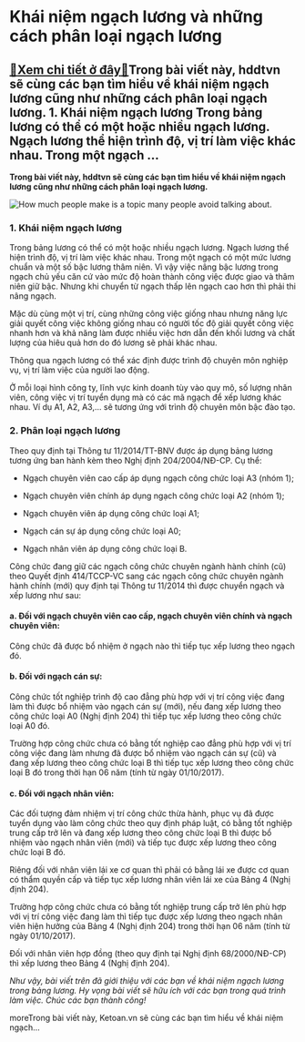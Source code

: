 Khái niệm ngạch lương và những cách phân loại ngạch lương
=========================================================

[:gift:Xem chi tiết ở đây:gift:](https://hddtvn.com/khai-niem-ngach-luong-va-nhung-cach-phan-loai-ngach-luong/)Trong bài viết này, hddtvn sẽ cùng các bạn tìm hiểu về khái niệm ngạch lương cũng như những cách phân loại ngạch lương. 1. Khái niệm ngạch lương Trong bảng lương có thể có một hoặc nhiều ngạch lương. Ngạch lương thể hiện trình độ, vị trí làm việc khác nhau. Trong một ngạch …
-----------------------------------------------------------------------------------------------------------------------------------------------------------------------------------------------------------------------------------------------------------------------------------

**Trong bài viết này, hddtvn sẽ cùng các bạn tìm hiểu về khái niệm ngạch lương cũng như những cách phân loại ngạch lương.**


![How much people make is a topic many people avoid talking about.](https://hddtvn.com/wp-content/uploads/2021/01/635814567737908846-salary.jpg)


### 1. Khái niệm ngạch lương


Trong bảng lương có thể có một hoặc nhiều ngạch lương. Ngạch lương thể hiện trình độ, vị trí làm việc khác nhau. Trong một ngạch có một mức lương chuẩn và một số bậc lương thâm niên. Vì vậy việc nâng bậc lương trong ngạch chủ yếu căn cứ vào mức độ hoàn thành công việc được giao và thâm niên giữ bậc. Nhưng khi chuyển từ ngạch thấp lên ngạch cao hơn thì phải thi nâng ngạch.


Mặc dù cùng một vị trí, cùng những công việc giống nhau nhưng năng lực giải quyết công việc không giống nhau có người tốc độ giải quyết công việc nhanh hơn và khả năng làm được nhiều việc hơn dẫn đến khối lương và chất lượng của hiêu quả hơn do đó lương sẽ phải khác nhau.


Thông qua ngạch lương có thể xác định được trình độ chuyên môn nghiệp vụ, vị trí làm việc của người lao động.


Ở mỗi loại hình công ty, lĩnh vực kinh doanh tùy vào quy mô, số lượng nhân viên, công việc vị trí tuyển dụng mà có các mã ngạch để xếp lương khác nhau. Ví dụ A1, A2, A3,… sẽ tương ứng với trình độ chuyên môn bậc đào tạo.


### 2. Phân loại ngạch lương


Theo quy định tại Thông tư 11/2014/TT-BNV được áp dụng bảng lương tương ứng ban hành kèm theo Nghị định 204/2004/NĐ-CP. Cụ thể:




* Ngạch chuyên viên cao cấp áp dụng ngạch công chức loại A3 (nhóm 1);

* Ngạch chuyên viên chính áp dụng ngạch công chức loại A2 (nhóm 1);

* Ngạch chuyên viên áp dụng công chức loại A1;

* Ngạch cán sự áp dụng công chức loại A0;

* Ngạch nhân viên áp dụng công chức loại B.



Công chức đang giữ các ngạch công chức chuyên ngành hành chính (cũ) theo Quyết định 414/TCCP-VC sang các ngạch công chức chuyên ngành hành chính (mới) quy định tại Thông tư 11/2014 thì được chuyển ngạch và xếp lương như sau:


#### a. Đối với ngạch chuyên viên cao cấp, ngạch chuyên viên chính và ngạch chuyên viên:


Công chức đã được bổ nhiệm ở ngạch nào thì tiếp tục xếp lương theo ngạch đó.


#### b. Đối với ngạch cán sự:


Công chức tốt nghiệp trình độ cao đẳng phù hợp với vị trí công việc đang làm thì được bổ nhiệm vào ngạch cán sự (mới), nếu đang xếp lương theo công chức loại A0 (Nghị định 204) thì tiếp tục xếp lương theo công chức loại A0 đó.


Trường hợp công chức chưa có bằng tốt nghiệp cao đẳng phù hợp với vị trí công việc đang làm nhưng đã được bổ nhiệm vào ngạch cán sự (cũ) và đang xếp lương theo công chức loại B thì tiếp tục xếp lương theo công chức loại B đó trong thời hạn 06 năm (tính từ ngày 01/10/2017).


#### c. Đối với ngạch nhân viên:


Các đối tượng đảm nhiệm vị trí công chức thừa hành, phục vụ đã được tuyển dụng vào làm công chức theo quy định pháp luật, có bằng tốt nghiệp trung cấp trở lên và đang xếp lương theo công chức loại B thì được bổ nhiệm vào ngạch nhân viên (mới) và tiếp tục được xếp lương theo công chức loại B đó.


Riêng đối với nhân viên lái xe cơ quan thì phải có bằng lái xe được cơ quan có thẩm quyền cấp và tiếp tục xếp lương nhân viên lái xe của Bảng 4 (Nghị định 204).


Trường hợp công chức chưa có bằng tốt nghiệp trung cấp trở lên phù hợp với vị trí công việc đang làm thì tiếp tục được xếp lương theo ngạch nhân viên hiện hưởng của Bảng 4 (Nghị định 204) trong thời hạn 06 năm (tính từ ngày 01/10/2017).


Đối với nhân viên hợp đồng (theo quy định tại Nghị định 68/2000/NĐ-CP) thì xếp lương theo Bảng 4 (Nghị định 204).


*Như vậy, bài viết trên đã giới thiệu với các bạn về khái niệm ngạch lương trong bảng lương. Hy vọng bài viết sẽ hữu ích với các bạn trong quá trình làm việc. Chúc các bạn thành công!*


moreTrong bài viết này, Ketoan.vn sẽ cùng các bạn tìm hiểu về khái niệm ngạch…

